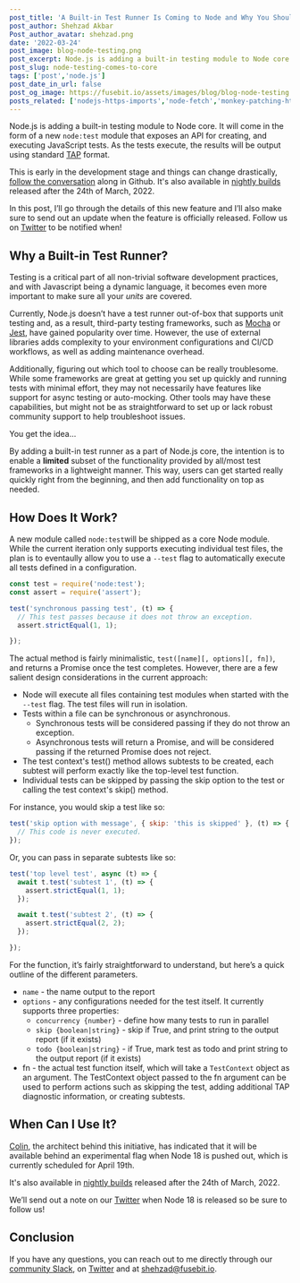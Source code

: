```yaml
---
post_title: 'A Built-in Test Runner Is Coming to Node and Why You Should Care'
post_author: Shehzad Akbar
Post_author_avatar: shehzad.png
date: '2022-03-24'
post_image: blog-node-testing.png
post_excerpt: Node.js is adding a built-in testing module to Node core. It will come in the form of a new node test module that exposes an API for creating, and executing JavaScript tests. 
post_slug: node-testing-comes-to-core
tags: ['post','node.js']
post_date_in_url: false
post_og_image: https://fusebit.io/assets/images/blog/blog-node-testing.png 
posts_related: ['nodejs-https-imports','node-fetch','monkey-patching-http-request']
---
```


Node.js is adding a built-in testing module to Node core. It will come in the form of a new `node:test` module that exposes an API for creating, and executing JavaScript tests. As the tests execute, the results will be output using standard [TAP](https://testanything.org/) format.

This is early in the development stage and things can change drastically, [follow the conversation](https://github.com/nodejs/node/pull/42325) along in Github. It's also available in [nightly builds](https://nodejs.org/download/nightly/v18.0.0-nightly20220324094b2ae9ba/) released after the 24th of March, 2022.

In this post, I’ll go through the details of this new feature and I’ll also make sure to send out an update when the feature is officially released. Follow us on [Twitter](https://twitter.com/fusebitio) to be notified when!

## Why a Built-in Test Runner? 

Testing is a critical part of all non-trivial software development practices, and with Javascript being a dynamic language, it becomes even more important to make sure all your _units_ are covered. 

Currently, Node.js doesn’t have a test runner out-of-box that supports unit testing and, as a result, third-party testing frameworks, such as [Mocha](https://mochajs.org/) or [Jest](https://jestjs.io/), have gained popularity over time. However, the use of external libraries adds complexity to your environment configurations and CI/CD workflows, as well as adding maintenance overhead.

Additionally, figuring out which tool to choose can be really troublesome. While some frameworks are great at getting you set up quickly and running tests with minimal effort, they may not necessarily have features like support for async testing or auto-mocking. Other tools may have these capabilities, but might not be as straightforward to set up or lack robust community support to help troubleshoot issues. 

You get the idea…

By adding a built-in test runner as a part of Node.js core, the intention is to enable a **limited** subset of the functionality provided by all/most test frameworks in a lightweight manner. This way, users can get started really quickly right from the beginning, and then add functionality on top as needed.

## How Does It Work?

A new module called `node:test`will be shipped as a core Node module. While the current iteration only supports executing individual test files, the plan is to eventaully allow you to use a `--test` flag to automatically execute all tests defined in a configuration. 

```javascript
const test = require('node:test');
const assert = require('assert');

test('synchronous passing test', (t) => {
  // This test passes because it does not throw an exception.
  assert.strictEqual(1, 1);

});
```

The actual method is fairly minimalistic, `test([name][, options][, fn])`, and returns a Promise once the test completes.  However, there are a few salient design considerations in the current approach:



* Node will execute all files containing test modules when started with the `--test` flag. The test files will run in isolation.
* Tests within a file can be synchronous or asynchronous. 
    * Synchronous tests will be considered passing if they do not throw an exception. 
    * Asynchronous tests will return a Promise, and will be considered passing if the returned Promise does not reject.
* The test context's test() method allows subtests to be created, each subtest will perform exactly like the top-level test function.
* Individual tests can be skipped by passing the skip option to the test or calling the test context's skip() method.

For instance, you would skip a test like so: 


```javascript
test('skip option with message', { skip: 'this is skipped' }, (t) => {
  // This code is never executed.
});
```

Or, you can pass in separate subtests like so:

```javascript
test('top level test', async (t) => {
  await t.test('subtest 1', (t) => {
    assert.strictEqual(1, 1);
  });

  await t.test('subtest 2', (t) => {
    assert.strictEqual(2, 2);
  });

});
```

For the function, it’s fairly straightforward to understand, but here’s a quick outline of the different parameters.



* `name` - the name output to the report
* `options` - any configurations needed for the test itself. It currently supports three properties:
    * `concurrency {number}` - define how many tests to run in parallel
    * `skip {boolean|string}` - skip if True, and print string to the output report (if it exists)
    * `todo {boolean|string}` - if True, mark test as todo and print string to the output report (if it exists)
* fn - the actual test function itself, which will take a `TestContext` object as an argument. The TestContext object passed to the fn argument can be used to perform actions such as skipping the test, adding additional TAP diagnostic information, or creating subtests.

## When Can I Use It?

[Colin](https://twitter.com/cjihrig), the architect behind this initiative, has indicated that it will be available behind an experimental flag when Node 18 is pushed out, which is currently scheduled for April 19th. 

It's also available in [nightly builds](https://nodejs.org/download/nightly/v18.0.0-nightly20220324094b2ae9ba/) released after the 24th of March, 2022.

We’ll send out a note on our [Twitter](https://twitter.com/fusebitio) when Node 18 is released so be sure to follow us!

## Conclusion

If you have any questions, you can reach out to me directly through our [community Slack](https://join.slack.com/t/fusebitio/shared_invite/zt-qe7uidtf-4cs6OgaomFVgAF_fQZubfg), on [Twitter](https://twitter.com/shehzadakbar) and at [shehzad@fusebit.io](mailto:shehzad@fusebit.io).
